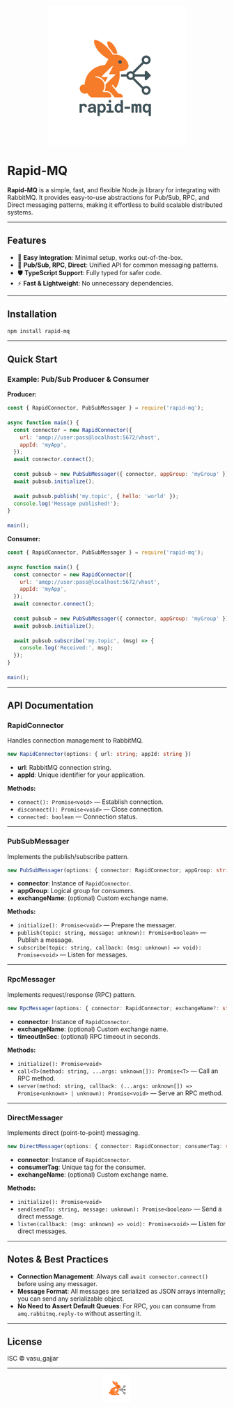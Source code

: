 <p align="center">
  <img src="assets/logo-with-text.png" alt="Rapid-MQ Logo" width="320"/>
</p>

# Rapid-MQ

**Rapid-MQ** is a simple, fast, and flexible Node.js library for integrating with RabbitMQ. It provides easy-to-use abstractions for Pub/Sub, RPC, and Direct messaging patterns, making it effortless to build scalable distributed systems.

---

## Features

- 🚀 **Easy Integration**: Minimal setup, works out-of-the-box.
- 📨 **Pub/Sub, RPC, Direct**: Unified API for common messaging patterns.
- 🛡️ **TypeScript Support**: Fully typed for safer code.
- ⚡ **Fast & Lightweight**: No unnecessary dependencies.

---

## Installation

```bash
npm install rapid-mq
```

---

## Quick Start

### Example: Pub/Sub Producer & Consumer

**Producer:**

```js
const { RapidConnector, PubSubMessager } = require('rapid-mq');

async function main() {
  const connector = new RapidConnector({
    url: 'amqp://user:pass@localhost:5672/vhost',
    appId: 'myApp',
  });
  await connector.connect();

  const pubsub = new PubSubMessager({ connector, appGroup: 'myGroup' });
  await pubsub.initialize();

  await pubsub.publish('my.topic', { hello: 'world' });
  console.log('Message published!');
}

main();
```

**Consumer:**

```js
const { RapidConnector, PubSubMessager } = require('rapid-mq');

async function main() {
  const connector = new RapidConnector({
    url: 'amqp://user:pass@localhost:5672/vhost',
    appId: 'myApp',
  });
  await connector.connect();

  const pubsub = new PubSubMessager({ connector, appGroup: 'myGroup' });
  await pubsub.initialize();

  await pubsub.subscribe('my.topic', (msg) => {
    console.log('Received:', msg);
  });
}

main();
```

---

## API Documentation

### RapidConnector

Handles connection management to RabbitMQ.

```ts
new RapidConnector(options: { url: string; appId: string })
```

- **url**: RabbitMQ connection string.
- **appId**: Unique identifier for your application.

**Methods:**
- `connect(): Promise<void>` — Establish connection.
- `disconnect(): Promise<void>` — Close connection.
- `connected: boolean` — Connection status.

---

### PubSubMessager

Implements the publish/subscribe pattern.

```ts
new PubSubMessager(options: { connector: RapidConnector; appGroup: string; exchangeName?: string })
```

- **connector**: Instance of `RapidConnector`.
- **appGroup**: Logical group for consumers.
- **exchangeName**: (optional) Custom exchange name.

**Methods:**
- `initialize(): Promise<void>` — Prepare the messager.
- `publish(topic: string, message: unknown): Promise<boolean>` — Publish a message.
- `subscribe(topic: string, callback: (msg: unknown) => void): Promise<void>` — Listen for messages.

---

### RpcMessager

Implements request/response (RPC) pattern.

```ts
new RpcMessager(options: { connector: RapidConnector; exchangeName?: string; timeoutInSec?: number })
```

- **connector**: Instance of `RapidConnector`.
- **exchangeName**: (optional) Custom exchange name.
- **timeoutInSec**: (optional) RPC timeout in seconds.

**Methods:**
- `initialize(): Promise<void>`
- `call<T>(method: string, ...args: unknown[]): Promise<T>` — Call an RPC method.
- `server(method: string, callback: (...args: unknown[]) => Promise<unknown> | unknown): Promise<void>` — Serve an RPC method.

---

### DirectMessager

Implements direct (point-to-point) messaging.

```ts
new DirectMessager(options: { connector: RapidConnector; consumerTag: string; exchangeName?: string })
```

- **connector**: Instance of `RapidConnector`.
- **consumerTag**: Unique tag for the consumer.
- **exchangeName**: (optional) Custom exchange name.

**Methods:**
- `initialize(): Promise<void>`
- `send(sendTo: string, message: unknown): Promise<boolean>` — Send a direct message.
- `listen(callback: (msg: unknown) => void): Promise<void>` — Listen for direct messages.

---

## Notes & Best Practices

- **Connection Management**: Always call `await connector.connect()` before using any messager.
- **Message Format**: All messages are serialized as JSON arrays internally; you can send any serializable object.
- **No Need to Assert Default Queues**: For RPC, you can consume from `amq.rabbitmq.reply-to` without asserting it.

---

## License

ISC © vasu_gajjar

---

<p align="center">
  <img src="assets/logo.png" alt="Rapid-MQ Logo" width="64"/>
</p>